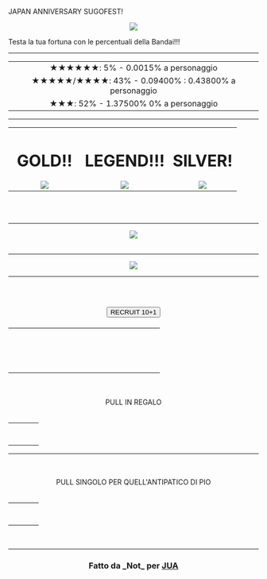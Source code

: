 <!DOCTYPE html>
<html>
<head>
<title>Simulatore dei Pull</title>
  <link rel="stylesheet" href="./common/css/prova.css" type="text/css" />
  
  <!-- <script src="common/js/prova.js"></script> Script per la neve -->
</head>
<body>
<!-- Start from here -->

<p class="par1">JAPAN ANNIVERSARY SUGOFEST!</p>
<center><img src="http://i.imgur.com/FZjrxvi.png?1"></center>
<p class="par2">Testa la tua fortuna con le percentuali della Bandai!!!</p><hr>
<table style="margin-left: auto; margin-right: auto;" border="0" cellspacing="0" cellpadding="13">
<tbody>
<tr>
<td class="legend"><center>★★★★★★: 5% - 0.0015%</del>  a personaggio</center></td>
</tr>
<tr>
<td class="gold"><center>★★★★★/★★★★: 43% - 0.09400% : 0.43800%</del> a personaggio</center></td>
</tr>
<tr>
<td class="silver"><center>★★★: 52% - 1.37500%</del> 0% a personaggio</center></td>
</tr>
</tbody>
</table><hr>
<table style="margin-left: auto; margin-right: auto;" border="0" cellspacing="0" cellpadding="13">
<tbody>
<tr>
<td style="width:130px"><center><h1><div class="prova3"><b>GOLD!!</b> </div></h1> <img src="https://s30.postimg.org/f13788q75/gacha_effect_wanted_4.png" style=""></center></td>
<td><center><h1><div class="prova2"><b>LEGEND!!!</b></div></h1> <img src="https://s30.postimg.org/sw1hqpkm9/gacha_effect_wanted_6.png" style=""></center></td>
<td><center><h1><div class="prova4"><b>SILVER!</b></div></h1> <img src="https://s30.postimg.org/3ngnx1foh/gacha_effect_wanted_3.png" style=""></center></td>
</tr>
</tbody>
</table>
<br><br><center><hr><img src="http://news.onepiece-tc.jp/images/banner/app_banner_sugofes_72_YKSOamkAYW.png"></center>
<br><center><hr><img src="http://news.onepiece-tc.jp/images/banner/app_banner_gasha_speed_16_GBQ1bXxKwa.png"><hr></center><br>

<center><h2><form><input id="button" type="button" class="button" value="RECRUIT 10+1" onclick="window.location.reload(true)"></form></h2></center>

<table style="margin-left: auto; margin-right: auto;" border="0" cellspacing="0" cellpadding="2">
<tbody>
<tr>
<td style="width: 45px; height: 45px"><center><script src="./common/js/prova2.js"></script></td>
<td style="width: 45px; height: 45px"><center><script src="./common/js/prova2.js"></script></td>
<td style="width: 45px; height: 45px"><center><script src="./common/js/prova2.js"></script></td>
<td style="width: 45px; height: 45px"><center><script src="./common/js/prova2.js"></script></td>
<td style="width: 45px; height: 45px"><center><script src="./common/js/prova2.js"></script></td>
</tr>
<tr>
<td style="width: 45px; height: 45px"><center><script src="./common/js/prova2.js"></script></td>
<td style="width: 45px; height: 45px"><center><script src="./common/js/prova2.js"></script></td>
<td style="width: 45px; height: 45px"><center><script src="./common/js/prova2.js"></script></td>
<td style="width: 45px; height: 45px"><center><script src="./common/js/prova2.js"></script></td>
<td style="width: 45px; height: 45px"><center><script src="./common/js/prova2.js"></script></td>
</tr>
</tbody>
</table>

<center><br><br><div class="prova5">PULL IN REGALO</div><br></center>
<table style="margin-left: auto; margin-right: auto;" border="0" cellspacing="0" cellpadding="3">
<tbody>
<tr>
<td style="width: 45px; height: 45px"><center><center><script src="./common/js/prova2.js"></script></center></td>
</tbody>
</table>

<hr>

<center><br><br><div class="prova5">PULL SINGOLO PER QUELL'ANTIPATICO DI PIO</div><br></center>
<table style="margin-left: auto; margin-right: auto;" border="0" cellspacing="0" cellpadding="3">
<tbody>
<tr>
<td style="width: 45px; height: 45px"><center><center><script src="./common/js/prova2.js"></script></center></td>
</tbody>
</table>

<br><hr>
<center><h3>Fatto da _Not_ per <a href="https://twitter.com/JapanUberAlles">JUA</a></h3></center>

<!-- End here -->
</body>
</html>
